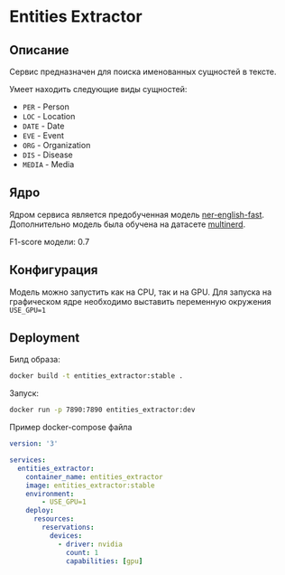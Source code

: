 # Entities Extractor

## Описание

Сервис предназначен для поиска именованных сущностей в тексте.

Умеет находить следующие виды сущностей:

- `PER` - Person
- `LOC` - Location
- `DATE` - Date
- `EVE` - Event
- `ORG` - Organization
- `DIS` - Disease
- `MEDIA` - Media

## Ядро

Ядром сервиса является предобученная модель [ner-english-fast](https://huggingface.co/flair/ner-english-fast). Дополнительно модель была обучена на датасете [multinerd](https://github.com/Babelscape/multinerd).

F1-score модели: 0.7

## Конфигурация

Модель можно запустить как на CPU, так и на GPU. Для запуска на графическом ядре необходимо выставить переменную окружения `USE_GPU=1`

## Deployment

Билд образа:

```bash
docker build -t entities_extractor:stable .
```

Запуск:

```bash
docker run -p 7890:7890 entities_extractor:dev
```

Пример docker-compose файла

```yml
version: '3'

services:
  entities_extractor:
    container_name: entities_extractor
    image: entities_extractor:stable
    environment:
        - USE_GPU=1
    deploy:
      resources:
        reservations:
          devices:
            - driver: nvidia
              count: 1
              capabilities: [gpu]
```
